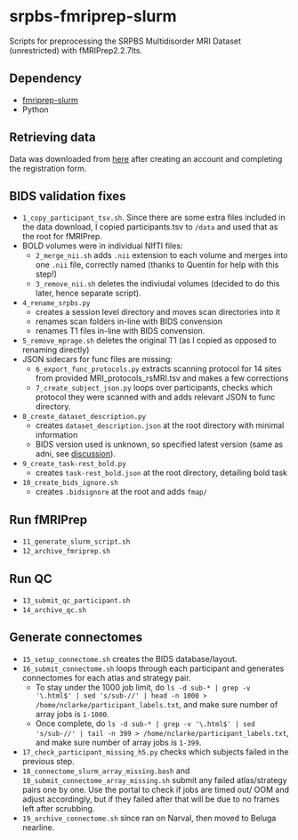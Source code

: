 # srpbs-fmriprep-slurm
Scripts for preprocessing the SRPBS Multidisorder MRI Dataset (unrestricted) with fMRIPrep2.2.7lts.
## Dependency
- [fmriprep-slurm](https://simexp-documentation.readthedocs.io/en/latest/giga_preprocessing/preprocessing.html)
- Python
## Retrieving data
Data was downloaded from [here](https://bicr-resource.atr.jp/srpbsopen/) after creating an account and completing the registration form.

## BIDS validation fixes
- `1_copy_participant_tsv.sh`. Since there are some extra files included in the data download, I copied participants.tsv to `/data` and used that as the root for fMRIPrep.
- BOLD volumes were in individual NIfTI files:
    - `2_merge_nii.sh`  adds `.nii` extension to each volume and merges into one `.nii` file, correctly named (thanks to Quentin for help with this step!)
    - `3_remove_nii.sh` deletes the indiviudal volumes (decided to do this later, hence separate script).
- `4_rename_srpbs.py`
    - creates a session level directory and moves scan directories into it
    - renames scan folders in-line with BIDS convension
    - renames T1 files in-line with BIDS convension.
- `5_remove_mprage.sh` deletes the original T1 (as I copied as opposed to renaming directly)
- JSON sidecars for func files are missing:
    - `6_export_func_protocols.py` extracts scanning protocol for 14 sites from provided MRI_protocols_rsMRI.tsv and makes a few corrections
    - `7_create_subject_json.py` loops over participants, checks which protocol they were scanned with and adds relevant JSON to func directory.
- `8_create_dataset_description.py`
    -  creates `dataset_description.json` at the root directory with minimal information
    -  BIDS version used is unknown, so specified latest version (same as adni, see [discussion]( https://neurostars.org/t/what-bids-version-to-use-for-legacy-dataset/25619)).
- `9_create_task-rest_bold.py`
    - creates `task-rest_bold.json` at the root directory, detailing bold task
- `10_create_bids_ignore.sh`
    - creates `.bidsignore` at the root and adds `fmap/`

## Run fMRIPrep
- `11_generate_slurm_script.sh`
- `12_archive_fmriprep.sh`

## Run QC
- `13_submit_qc_participant.sh`
- `14_archive_qc.sh`

## Generate connectomes
- `15_setup_connectome.sh` creates the BIDS database/layout.
- `16_submit_connectome.sh` loops through each participant and generates connectomes for each atlas and strategy pair.
    - To stay under the 1000 job limit, do `ls -d sub-* | grep -v '\.html$' | sed 's/sub-//' | head -n 1000 > /home/nclarke/participant_labels.txt`, and make sure number of array jobs is `1-1000`.
    - Once complete, do `ls -d sub-* | grep -v '\.html$' | sed 's/sub-//' | tail -n 399 > /home/nclarke/participant_labels.txt`, and make sure number of array jobs is `1-399`.
- `17_check_participant_missing_h5.py` checks which subjects failed in the previous step.
- `18_connectome_slurm_array_missing.bash` and `18_submit_connectome_array_missing.sh` submit any failed atlas/strategy pairs one by one. Use the portal to check if jobs are timed out/ OOM and adjust accordingly, but if they failed after that will be due to no frames left after scrubbing.
- `19_archive_connectome.sh` since ran on Narval, then moved to Beluga nearline.
